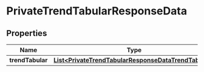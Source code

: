 
# PrivateTrendTabularResponseData

## Properties
Name | Type | Description | Notes
------------ | ------------- | ------------- | -------------
**trendTabular** | [**List&lt;PrivateTrendTabularResponseDataTrendTabular&gt;**](PrivateTrendTabularResponseDataTrendTabular.md) |  | 



